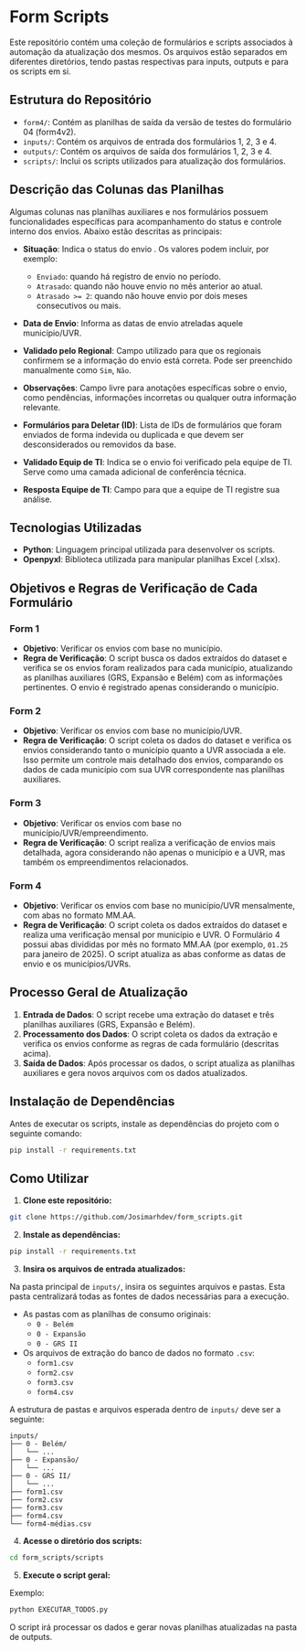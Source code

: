 # Form Scripts

Este repositório contém uma coleção de formulários e scripts associados à automação da atualização dos mesmos. Os arquivos estão separados em diferentes diretórios, tendo pastas respectivas para inputs, outputs e para os scripts em si.

## Estrutura do Repositório


- `form4/`: Contém as planilhas de saída da versão de testes do formulário 04 (form4v2).
- `inputs/`: Contém os arquivos de entrada dos formulários 1, 2, 3 e 4.
- `outputs/`: Contém os arquivos de saída dos formulários 1, 2, 3 e 4.
- `scripts/`: Inclui os scripts utilizados para atualização dos formulários.

## Descrição das Colunas das Planilhas

Algumas colunas nas planilhas auxiliares e nos formulários possuem funcionalidades específicas para acompanhamento do status e controle interno dos envios. Abaixo estão descritas as principais:

- **Situação**: Indica o status do envio . Os valores podem incluir, por exemplo:
  - `Enviado`: quando há registro de envio no período.
  - `Atrasado`: quando não houve envio no mês anterior ao atual.
  - `Atrasado >= 2`: quando não houve envio por dois meses consecutivos ou mais.

- **Data de Envio**: Informa as datas de envio atreladas aquele município/UVR.

- **Validado pelo Regional**: Campo utilizado para que os regionais confirmem se a informação do envio está correta. Pode ser preenchido manualmente como `Sim`, `Não`.

- **Observações**: Campo livre para anotações específicas sobre o envio, como pendências, informações incorretas ou qualquer outra informação relevante.

- **Formulários para Deletar (ID)**: Lista de IDs de formulários que foram enviados de forma indevida ou duplicada e que devem ser desconsiderados ou removidos da base.

- **Validado Equip de TI**: Indica se o envio foi verificado pela equipe de TI. Serve como uma camada adicional de conferência técnica.

- **Resposta Equipe de TI**: Campo para que a equipe de TI registre sua análise.


## Tecnologias Utilizadas

- **Python**: Linguagem principal utilizada para desenvolver os scripts.
- **Openpyxl**: Biblioteca utilizada para manipular planilhas Excel (.xlsx).

## Objetivos e Regras de Verificação de Cada Formulário

### Form 1
- **Objetivo**: Verificar os envios com base no município.
- **Regra de Verificação**: O script busca os dados extraídos do dataset e verifica se os envios foram realizados para cada município, atualizando as planilhas auxiliares (GRS, Expansão e Belém) com as informações pertinentes. O envio é registrado apenas considerando o município.

### Form 2
- **Objetivo**: Verificar os envios com base no município/UVR.
- **Regra de Verificação**: O script coleta os dados do dataset e verifica os envios considerando tanto o município quanto a UVR associada a ele. Isso permite um controle mais detalhado dos envios, comparando os dados de cada município com sua UVR correspondente nas planilhas auxiliares.

### Form 3
- **Objetivo**: Verificar os envios com base no município/UVR/empreendimento.
- **Regra de Verificação**: O script realiza a verificação de envios mais detalhada, agora considerando não apenas o município e a UVR, mas também os empreendimentos relacionados.

### Form 4
- **Objetivo**: Verificar os envios com base no município/UVR mensalmente, com abas no formato MM.AA.
- **Regra de Verificação**: O script coleta os dados extraídos do dataset e realiza uma verificação mensal por município e UVR. O Formulário 4 possui abas divididas por mês no formato MM.AA (por exemplo, `01.25` para janeiro de 2025). O script atualiza as abas conforme as datas de envio e os municípios/UVRs.

## Processo Geral de Atualização

1. **Entrada de Dados**: O script recebe uma extração do dataset e três planilhas auxiliares (GRS, Expansão e Belém).
2. **Processamento dos Dados**: O script coleta os dados da extração e verifica os envios conforme as regras de cada formulário (descritas acima).
3. **Saída de Dados**: Após processar os dados, o script atualiza as planilhas auxiliares e gera novos arquivos com os dados atualizados.

## Instalação de Dependências

Antes de executar os scripts, instale as dependências do projeto com o seguinte comando:

```bash
pip install -r requirements.txt
```

## Como Utilizar

1. **Clone este repositório:**

```bash
git clone https://github.com/Josimarhdev/form_scripts.git
```

2. **Instale as dependências:**

```bash
pip install -r requirements.txt
```

3. **Insira os arquivos de entrada atualizados:**

Na pasta principal de `inputs/`, insira os seguintes arquivos e pastas. Esta pasta centralizará todas as fontes de dados necessárias para a execução.

- As pastas com as planilhas de consumo originais:
    - `0 - Belém`
    - `0 - Expansão`
    - `0 - GRS II`
- Os arquivos de extração do banco de dados no formato `.csv`:
    - `form1.csv`
    - `form2.csv`
    - `form3.csv`
    - `form4.csv`

A estrutura de pastas e arquivos esperada dentro de `inputs/` deve ser a seguinte:
```
inputs/
├── 0 - Belém/
│   └── ...
├── 0 - Expansão/
│   └── ... 
├── 0 - GRS II/
│   └── ... 
├── form1.csv
├── form2.csv
├── form3.csv
├── form4.csv
└── form4-médias.csv
```

4. **Acesse o diretório dos scripts:**

```bash
cd form_scripts/scripts
```

5. **Execute o script geral:**

Exemplo:

```bash
python EXECUTAR_TODOS.py
```

O script irá processar os dados e gerar novas planilhas atualizadas na pasta de outputs.